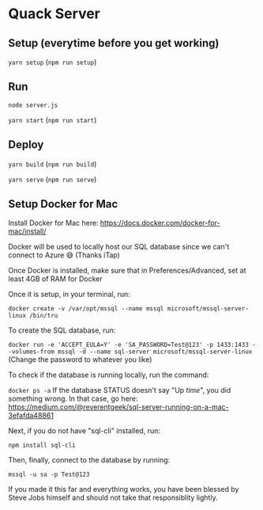 # Quack Server

## Setup (everytime before you get working)

`yarn setup` (`npm run setup`)

## Run

`node server.js`

`yarn start` (`npm run start`)

## Deploy

`yarn build` (`npm run build`)

`yarn serve` (`npm run serve`)

## Setup Docker for Mac 

Install Docker for Mac here: https://docs.docker.com/docker-for-mac/install/

Docker will be used to locally host our SQL database since we can't connect to Azure :sweat_smile: (Thanks iTap)

Once Docker is installed, make sure that in Preferences/Advanced, set at least 4GB of RAM for Docker

Once it is setup, in your terminal, run:

`docker create -v /var/opt/mssql --name mssql microsoft/mssql-server-linux /bin/tru`

To create the SQL database, run:

`docker run -e 'ACCEPT_EULA=Y' -e 'SA_PASSWORD=Test@123' -p 1433:1433 --volumes-from mssql -d --name sql-server microsoft/mssql-server-linux` 
(Change the password to whatever you like)

To check if the database is running locally, run the command:

`docker ps -a` 
If the database STATUS doesn't say "Up *time*", you did something wrong. In that case, go here: https://medium.com/@reverentgeek/sql-server-running-on-a-mac-3efafda48861

Next, if you do not have "sql-cli" installed, run:

`npm install sql-cli`

Then, finally, connect to the database by running:

`mssql -u sa -p Test@123`

If you made it this far and everything works, you have been blessed by Steve Jobs himself and should not take that responsiblity lightly.

